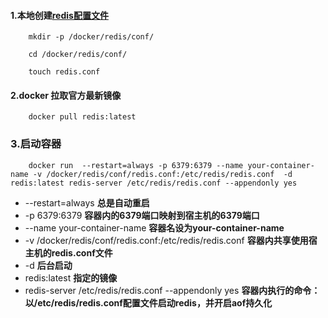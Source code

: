 #### 1.本地创建[redis配置文件](https://github.com/)
~~~
    mkdir -p /docker/redis/conf/
    
    cd /docker/redis/conf/
    
    touch redis.conf
~~~

#### 2.docker 拉取官方最新镜像
~~~
    docker pull redis:latest
~~~

### 3.启动容器
~~~
    docker run  --restart=always -p 6379:6379 --name your-container-name -v /docker/redis/conf/redis.conf:/etc/redis/redis.conf  -d redis:latest redis-server /etc/redis/redis.conf --appendonly yes
~~~
 * --restart=always  **总是自动重启**
 * -p 6379:6379  **容器内的6379端口映射到宿主机的6379端口**
 * --name your-container-name  **容器名设为your-container-name**
 * -v /docker/redis/conf/redis.conf:/etc/redis/redis.conf  **容器内共享使用宿主机的redis.conf文件**
 * -d  **后台启动**
 * redis:latest  **指定的镜像**
 * redis-server /etc/redis/redis.conf --appendonly yes  **容器内执行的命令：以/etc/redis/redis.conf配置文件启动redis，并开启aof持久化**